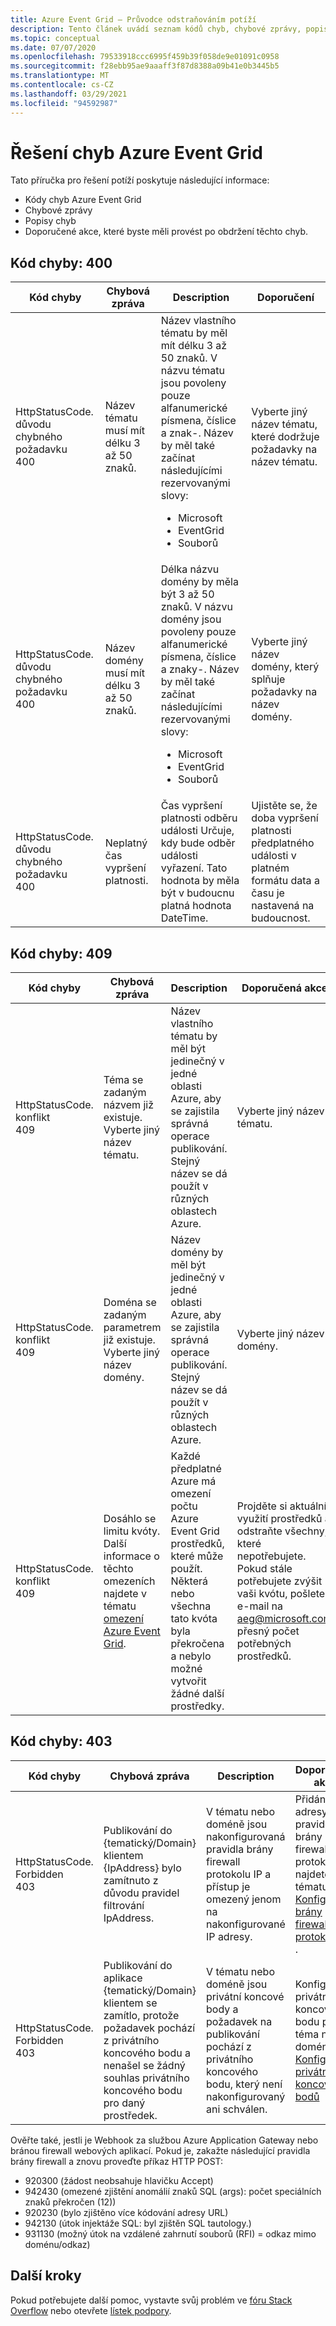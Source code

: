 ```yaml
---
title: Azure Event Grid – Průvodce odstraňováním potíží
description: Tento článek uvádí seznam kódů chyb, chybové zprávy, popisy a doporučené akce.
ms.topic: conceptual
ms.date: 07/07/2020
ms.openlocfilehash: 79533918ccc6995f459b39f058de9e01091c0958
ms.sourcegitcommit: f28ebb95ae9aaaff3f87d8388a09b41e0b3445b5
ms.translationtype: MT
ms.contentlocale: cs-CZ
ms.lasthandoff: 03/29/2021
ms.locfileid: "94592987"
---
```

# <a name="troubleshoot-azure-event-grid-errors"></a>Řešení chyb Azure Event Grid
Tato příručka pro řešení potíží poskytuje následující informace: 

- Kódy chyb Azure Event Grid
- Chybové zprávy
- Popisy chyb
- Doporučené akce, které byste měli provést po obdržení těchto chyb. 

## <a name="error-code-400"></a>Kód chyby: 400
| Kód chyby | Chybová zpráva | Description | Doporučení |
| ---------- | ------------- | ----------- | -------------- | 
| HttpStatusCode. důvodu chybného požadavku<br/>400 | Název tématu musí mít délku 3 až 50 znaků. | Název vlastního tématu by měl mít délku 3 až 50 znaků. V názvu tématu jsou povoleny pouze alfanumerické písmena, číslice a znak-. Název by měl také začínat následujícími rezervovanými slovy: <ul><li>Microsoft</li><li>EventGrid</li><li>Souborů</li></ul> | Vyberte jiný název tématu, které dodržuje požadavky na název tématu. |
| HttpStatusCode. důvodu chybného požadavku<br/>400 | Název domény musí mít délku 3 až 50 znaků. | Délka názvu domény by měla být 3 až 50 znaků. V názvu domény jsou povoleny pouze alfanumerické písmena, číslice a znaky-. Název by měl také začínat následujícími rezervovanými slovy:<ul><li>Microsoft</li><li>EventGrid</li><li>Souborů</li> | Vyberte jiný název domény, který splňuje požadavky na název domény. |
| HttpStatusCode. důvodu chybného požadavku<br/>400 | Neplatný čas vypršení platnosti. | Čas vypršení platnosti odběru události Určuje, kdy bude odběr události vyřazení. Tato hodnota by měla být v budoucnu platná hodnota DateTime.| Ujistěte se, že doba vypršení platnosti předplatného události v platném formátu data a času je nastavená na budoucnost. |

## <a name="error-code-409"></a>Kód chyby: 409
| Kód chyby | Chybová zpráva | Description | Doporučená akce |
| ---------- | ------------- | ----------- | -------------- | 
| HttpStatusCode. konflikt <br/>409 | Téma se zadaným názvem již existuje. Vyberte jiný název tématu.   | Název vlastního tématu by měl být jedinečný v jedné oblasti Azure, aby se zajistila správná operace publikování. Stejný název se dá použít v různých oblastech Azure. | Vyberte jiný název tématu. |
| HttpStatusCode. konflikt <br/> 409 | Doména se zadaným parametrem již existuje. Vyberte jiný název domény. | Název domény by měl být jedinečný v jedné oblasti Azure, aby se zajistila správná operace publikování. Stejný název se dá použít v různých oblastech Azure. | Vyberte jiný název domény. |
| HttpStatusCode. konflikt<br/>409 | Dosáhlo se limitu kvóty. Další informace o těchto omezeních najdete v tématu [omezení Azure Event Grid](../azure-resource-manager/management/azure-subscription-service-limits.md#event-grid-limits).  | Každé předplatné Azure má omezení počtu Azure Event Grid prostředků, které může použít. Některá nebo všechna tato kvóta byla překročena a nebylo možné vytvořit žádné další prostředky. |    Projděte si aktuální využití prostředků a odstraňte všechny, které nepotřebujete. Pokud stále potřebujete zvýšit vaši kvótu, pošlete e-mail na [aeg@microsoft.com](mailto:aeg@microsoft.com) přesný počet potřebných prostředků. |

## <a name="error-code-403"></a>Kód chyby: 403

| Kód chyby | Chybová zpráva | Description | Doporučená akce |
| ---------- | ------------- | ----------- | ------------------ |
| HttpStatusCode. Forbidden <br/>403 | Publikování do {tematický/Domain} klientem {IpAddress} bylo zamítnuto z důvodu pravidel filtrování IpAddress. | V tématu nebo doméně jsou nakonfigurovaná pravidla brány firewall protokolu IP a přístup je omezený jenom na nakonfigurované IP adresy. | Přidání IP adresy do pravidel brány firewall protokolu IP najdete v tématu [Konfigurace brány firewall protokolu IP](configure-firewall.md) . |
| HttpStatusCode. Forbidden <br/> 403 | Publikování do aplikace {tematický/Domain} klientem se zamítlo, protože požadavek pochází z privátního koncového bodu a nenašel se žádný souhlas privátního koncového bodu pro daný prostředek. | V tématu nebo doméně jsou privátní koncové body a požadavek na publikování pochází z privátního koncového bodu, který není nakonfigurovaný ani schválen. | Konfigurace privátního koncového bodu pro téma nebo doménu. [Konfigurace privátních koncových bodů](configure-private-endpoints.md) |

Ověřte také, jestli je Webhook za službou Azure Application Gateway nebo bránou firewall webových aplikací. Pokud je, zakažte následující pravidla brány firewall a znovu proveďte příkaz HTTP POST:

- 920300 (žádost neobsahuje hlavičku Accept)
- 942430 (omezené zjištění anomálií znaků SQL (args): počet speciálních znaků překročen (12))
- 920230 (bylo zjištěno více kódování adresy URL)
- 942130 (útok injektáže SQL: byl zjištěn SQL tautology.)
- 931130 (možný útok na vzdálené zahrnutí souborů (RFI) = odkaz mimo doménu/odkaz)



## <a name="next-steps"></a>Další kroky
Pokud potřebujete další pomoc, vystavte svůj problém ve [fóru Stack Overflow](https://stackoverflow.com/questions/tagged/azure-eventgrid) nebo otevřete [lístek podpory](https://azure.microsoft.com/support/options/). 

